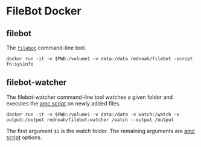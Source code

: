 # FileBot Docker

## filebot

The [`filebot`](https://www.filebot.net/cli.html) command-line tool.

```
docker run -it -v $PWD:/volume1 -v data:/data rednoah/filebot -script fn:sysinfo
```


## filebot-watcher

The filebot-watcher command-line tool watches a given folder and executes the [amc script](https://www.filebot.net/forums/viewtopic.php?f=4&t=215) on newly added files.

```
docker run -it -v $PWD:/volume1 -v data:/data -v watch:/watch -v output:/output rednoah/filebot:watcher /watch --output /output
```

The first argument `$1` is the watch folder. The remaining arguments are [amc script](https://www.filebot.net/forums/viewtopic.php?f=4&t=215) options.
